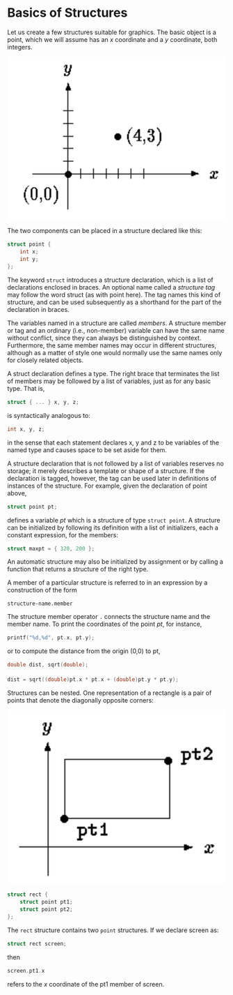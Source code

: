 # Basics of Structures

Let us create a few structures suitable for graphics. The basic object is a point, which we will assume has an *x* coordinate and a *y* coordinate, both integers.


![](../Images/6-1%20Basics%20Of%20Structures%2001.png)

The two components can be placed in a structure declared like this:

```c
struct point {
    int x;
    int y;
};
```

The keyword `struct` introduces a structure declaration, which is a list of declarations enclosed in braces. An optional name called a *structure tag* may follow the word struct (as with point here). The tag names this kind of structure, and can be used subsequently as a shorthand for the part of the declaration in braces.

The variables named in a structure are called *members*. A structure member or tag and an ordinary (i.e., non-member) variable can have the same name without conflict, since they can always be distinguished by context. Furthermore, the same member names may occur in different structures, although as a matter of style one would normally use the same names only for closely related objects.

A struct declaration defines a type. The right brace that terminates the list of members may be followed by a list of variables, just as for any basic type. That is,

```c
struct { ... } x, y, z;
```

is syntactically analogous to:

```c
int x, y, z;
```

in the sense that each statement declares x, y and z to be variables of the named type and causes space to be set aside for them.

A structure declaration that is not followed by a list of variables reserves no storage; it merely describes a template or shape of a structure. If the declaration is tagged, however, the tag can be used later in definitions of instances of the structure. For example, given the declaration of point above,

```c
struct point pt;
```

defines a variable *pt* which is a structure of type `struct point`. A structure can be initialized by following its definition with a list of initializers, each a constant expression, for the members:

```c
struct maxpt = { 320, 200 };
```

An automatic structure may also be initialized by assignment or by calling a function that returns a structure of the right type.

A member of a particular structure is referred to in an expression by a construction of the form

```
structure-name.member
```

The structure member operator `.` connects the structure name and the member name. To print the coordinates of the point *pt*, for instance,

```c
printf("%d,%d", pt.x, pt.y);
```

or to compute the distance from the origin (0,0) to pt,

```c
double dist, sqrt(double);

dist = sqrt((double)pt.x * pt.x + (double)pt.y * pt.y);
```

Structures can be nested. One representation of a rectangle is a pair of points that denote the diagonally opposite corners:

![](../Images/6-1%20Basics%20Of%20Structures%2002.png)

```c
struct rect {
    struct point pt1;
    struct point pt2;
};
```

The `rect` structure contains two `point` structures. If we declare screen as:

```c
struct rect screen;
```
then

```c
screen.pt1.x
```

refers to the *x* coordinate of the pt1 member of screen.
